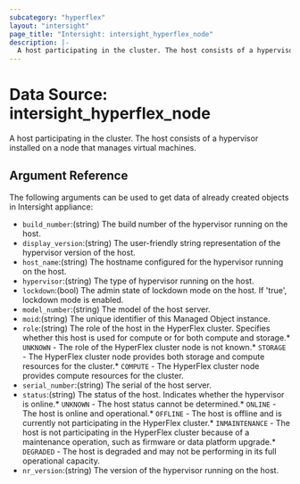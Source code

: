 ```yaml
---
subcategory: "hyperflex"
layout: "intersight"
page_title: "Intersight: intersight_hyperflex_node"
description: |-
  A host participating in the cluster. The host consists of a hypervisor installed on a node that manages virtual machines.
---
```


# Data Source: intersight_hyperflex_node
A host participating in the cluster. The host consists of a hypervisor installed on a node that manages virtual machines.
## Argument Reference
The following arguments can be used to get data of already created objects in Intersight appliance:
* `build_number`:(string) The build number of the hypervisor running on the host. 
* `display_version`:(string) The user-friendly string representation of the hypervisor version of the host. 
* `host_name`:(string) The hostname configured for the hypervisor running on the host. 
* `hypervisor`:(string) The type of hypervisor running on the host. 
* `lockdown`:(bool) The admin state of lockdown mode on the host. If 'true', lockdown mode is enabled. 
* `model_number`:(string) The model of the host server. 
* `moid`:(string) The unique identifier of this Managed Object instance. 
* `role`:(string) The role of the host in the HyperFlex cluster. Specifies whether this host is used for compute or for both compute and storage.* `UNKNOWN` - The role of the HyperFlex cluster node is not known.* `STORAGE` - The HyperFlex cluster node provides both storage and compute resources for the cluster.* `COMPUTE` - The HyperFlex cluster node provides compute resources for the cluster. 
* `serial_number`:(string) The serial of the host server. 
* `status`:(string) The status of the host. Indicates whether the hypervisor is online.* `UNKNOWN` - The host status cannot be determined.* `ONLINE` - The host is online and operational.* `OFFLINE` - The host is offline and is currently not participating in the HyperFlex cluster.* `INMAINTENANCE` - The host is not participating in the HyperFlex cluster because of a maintenance operation, such as firmware or data platform upgrade.* `DEGRADED` - The host is degraded and may not be performing in its full operational capacity. 
* `nr_version`:(string) The version of the hypervisor running on the host. 
